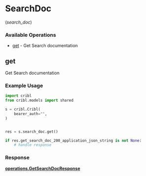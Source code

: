 # SearchDoc
(*search_doc*)

### Available Operations

* [get](#get) - Get Search documentation

## get

Get Search documentation

### Example Usage

```python
import cribl
from cribl.models import shared

s = cribl.Cribl(
    bearer_auth="",
)


res = s.search_doc.get()

if res.get_search_doc_200_application_json_string is not None:
    # handle response
```


### Response

**[operations.GetSearchDocResponse](../../models/operations/getsearchdocresponse.md)**

